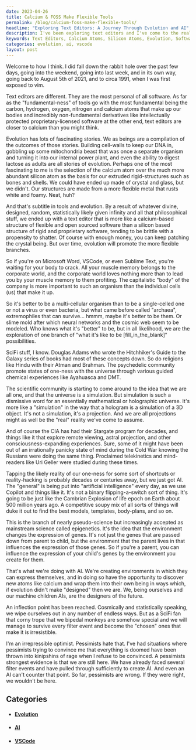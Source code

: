 ```yaml
---
date: 2023-04-26
title: Calcium & FOSS Make Flexible Tools
permalink: /blog/calcium-foss-make-flexible-tools/
headline: "Exploring Text Editors: A Journey Through Evolution and AI"
description: I've been exploring text editors and I've come to the realization that they are close to being tools in our bodies like calcium-based structures like bones. I believe that text editors are the most personal of all software, and AI is evolving AI to express itself inside them along with us. We're designing ourselves in another sort of Cambrian Explosion. Read my blog post to discover why I'm an optimist despite pervasive pessimistic arguments.
keywords: Text Editors, Calcium Atoms, Silicon Atoms, Evolution, Software, Microsoft Word, VSCode, Sublime Text, AI, Filter Events, Survival, Express, Discover, Atoms, Cambrian Explosion, Life Epoch, Earth, Pessimists
categories: evolution, ai, vscode
layout: post
---
```


Welcome to how I think. I did fall down the rabbit hole over the past few days,
going into the weekend, going into last week, and in its own way, going back to
August 5th of 2021, and to circa 1991, when I was first exposed to vim.

Text editors are different. They are the most personal of all software. As far
as the "fundamental-ness" of tools go with the most fundamental being the
carbon, hydrogen, oxygen, nitrogen and calcium atoms that make up our bodies
and incredibly non-fundamental derivatives like intellectually protected
proprietary-licensed software at the other end, text editors are closer to
calcium than you might think.

Evolution has lots of fascinating stories. We as beings are a compilation of
the outcomes of those stories. Building cell-walls to keep our DNA in, gobbling
up some mitochondria beast that was once a separate organism and turning it
into our internal power plant, and even the ability to digest lactose as adults
are all stories of evolution. Perhaps one of the most fascinating to me is the
selection of the calcium atom over the much more abundant silicon atom as the
basis for our extruded rigid-structures such as bones and shells. We could have
ended up made of crystal and glass, but we didn't. Our structures are made from
a more flexible metal that rusts white and foamy. Neat, huh?

And that's subtitle in tools and evolution. By a result of whatever divine,
designed, random, statistically likely given infinity and all that
philosophical stuff, we ended up with a text editor that is more like a
calcium-based structure of flexible and open sourced software than a silicon
based structure of rigid and proprietary software, tending to be brittle with a
propensity to shatter. Of course with enough money, you can keep patching the
crystal being. But over time, evolution will promote the more flexible
branches.

So if you're on Microsoft Word, VSCode, or even Sublime Text, you're waiting
for your body to crack. All your muscle memory belongs to the corporate world,
and the corporate world loves nothing more than to lead you by your muscle
memory to them profiting. The capitalistic "body" of the company is more
important to such an organism than the individual cells (us) that make it up.

So it's better to be a multi-cellular organism than to be a single-celled one
or not a virus or even bacteria, but what came before called "archaea",
extremophiles that can survive... hmmm, maybe it's better to be them. Or slime
mold after which neural networks and the cosmic web seem to be modeled. Who
knows what it's "better" to be, but in all likelihood, we are the exploration
of one branch of "what it's like to be [fill_in_the_blank]" possibilities.

SciFi stuff, I know. Douglas Adams who wrote the Hitchhiker's Guide to the
Galaxy series of books had most of these concepts down. So do religions like
Hindu with their Atman and Brahman. The psychedelic community promote states of
one-ness with the universe through various guided chemical experiences like
Ayahuasca and DMT. 

The scientific community is starting to come around to the idea that we are all
one, and that the universe is a simulation. But simulation is such a dismissive
word for an essentially mathematical or holographic universe. It's more like a
"simulation" in the way that a hologram is a simulation of a 3D object. It's
not a simulation, it's a projection. And we are all projections might as well
be the "real" reality we've come to assume.

And of course the CIA has had their Stargate program for decades, and things
like it that explore remote viewing, astral projection, and other
consciousness-expanding experiences. Sure, some of it might have been out of an
irrationally panicky state of mind during the Cold War knowing the Russians
were doing the same thing. Proclaimed telekinetics and mind-readers like Uri
Geller were studied during these times. 

Tapping the likely reality of our one-ness for some sort of shortcuts or
reality-hacking is probably decades or centuries away, but we just got AI. The
"general" is being put into "artificial intelligence" every day, as we use
Copilot and things like it. It's not a binary flipping-a-switch sort of thing.
It's going to be just like the Cambrian Explosion of life epoch on Earth about 
500 million years ago. A competitive soupy mix of all sorts of things will
duke it out to find the best models, templates, body-plans, and so on.

This is the branch of nearly pseudo-science but increasingly accepted as
mainstream science called epigenetics. It's the idea that the environment
changes the expression of genes. It's not just the genes that are passed down
from parent to child, but the environment that the parent lives in that
influences the expression of those genes. So if you're a parent, you can
influence the expression of your child's genes by the environment you create
for them.

That's what we're doing with AI. We're creating environments in which they can
express themselves, and in doing so have the opportunity to discover new atoms
like calcium and wrap them into their own being in ways which, if evolution
didn't make "designed" then we are. We, being ourselves and our machine
children AIs, are the designers of the future.

An inflection point has been reached. Cosmically and statistically speaking, we
wipe ourselves out in any number of endless ways. But as a SciFi fan that corny
trope that we bipedal monkeys are somehow special and we will manage to survive
every filter event and become the "chosen" ones that make it is irresistible.

I'm an irrepressible optimist. Pessimists hate that. I've had situations where
pessimists trying to convince me that everything is doomed have been thrown
into kinipshins of rage when I refuse to be convinced. A pessimists strongest
evidence is that we are still here. We have already faced several filter events
and have pulled through sufficiently to create AI. And even an AI can't counter
that point. So far, pessimists are wrong. If they were right, we wouldn't be
here.


## Categories

<ul>
<li><h4><a href='/evolution/'>Evolution</a></h4></li>
<li><h4><a href='/ai/'>AI</a></h4></li>
<li><h4><a href='/vscode/'>VSCode</a></h4></li></ul>